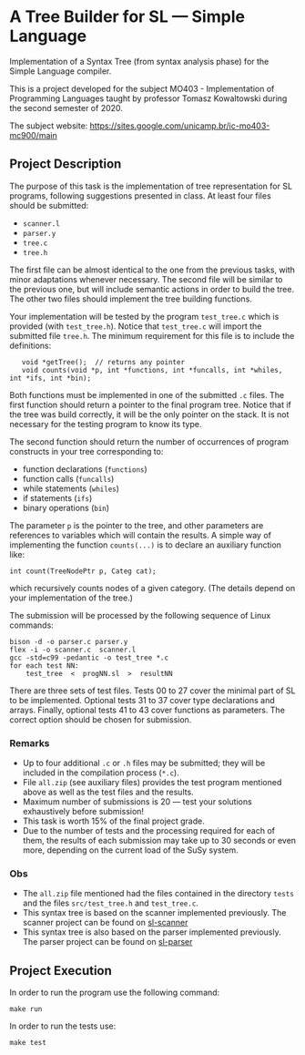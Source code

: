 # A Tree Builder for SL — Simple Language
Implementation of a Syntax Tree (from syntax analysis phase) for the Simple Language compiler.

This is a project developed for the subject MO403 - Implementation of Programming Languages taught by professor Tomasz Kowaltowski during the second semester of 2020.

The subject website: https://sites.google.com/unicamp.br/ic-mo403-mc900/main

## Project Description
The purpose of this task is the implementation of tree representation for SL programs, following suggestions presented in class. At least four files should be submitted:
* `scanner.l`
* `parser.y`
* `tree.c`
* `tree.h`

The first file can be almost identical to the one from the previous tasks, with minor adaptations whenever necessary. The second file will be similar to the previous one, but will include semantic actions in order to build the tree. The other two files should implement the tree building functions.

Your implementation will be tested by the program `test_tree.c` which is provided (with `test_tree.h`). Notice that `test_tree.c` will import the submitted file `tree.h`. The minimum requirement for this file is to include the definitions:
```
   void *getTree();  // returns any pointer
   void counts(void *p, int *functions, int *funcalls, int *whiles, int *ifs, int *bin);
```

Both functions must be implemented in one of the submitted `.c` files. The first function should return a pointer to the final program tree. Notice that if the tree was build correctly, it will be the only pointer on the stack. It is not necessary for the testing program to know its type.

The second function should return the number of occurrences of program constructs in your tree corresponding to:
* function declarations (`functions`)
* function calls (`funcalls`)
* while statements (`whiles`)
* if statements (`ifs`)
* binary operations (`bin`)

The parameter `p` is the pointer to the tree, and other parameters are references to variables which will contain the results. A simple way of implementing the function `counts(...)` is to declare an auxiliary function like:
```
int count(TreeNodePtr p, Categ cat);
```

which recursively counts nodes of a given category. (The details depend on your implementation of the tree.)

The submission will be processed by the following sequence of Linux commands:
```
bison -d -o parser.c parser.y
flex -i -o scanner.c  scanner.l
gcc -std=c99 -pedantic -o test_tree *.c
for each test NN:
    test_tree  <  progNN.sl  >  resultNN
```

There are three sets of test files. Tests 00 to 27 cover the minimal part of SL to be implemented. Optional tests 31 to 37 cover type declarations and arrays. Finally, optional tests 41 to 43 cover functions as parameters. The correct option should be chosen for submission.

### Remarks
* Up to four additional `.c` or `.h` files may be submitted; they will be included in the compilation process (`*.c`).
* File `all.zip` (see auxiliary files) provides the test program mentioned above as well as the test files and the results.
* Maximum number of submissions is 20 — test your solutions exhaustively before submission!
* This task is worth 15% of the final project grade.
* Due to the number of tests and the processing required for each of them, the results of each submission may take up to 30 seconds or even more, depending on the current load of the SuSy system.

### Obs
* The `all.zip` file mentioned had the files contained in the directory `tests` and the files `src/test_tree.h` and `test_tree.c`.
* This syntax tree is based on the scanner implemented previously. The scanner project can be found on [sl-scanner](https://github.com/sabrina-beck/sl-scanner)
* This syntax tree is also based on the parser implemented previously. The parser project can be found on [sl-parser](https://github.com/sabrina-beck/sl-parser)

## Project Execution

In order to run the program use the following command:
```
make run
```

In order to run the tests use:
```
make test
```